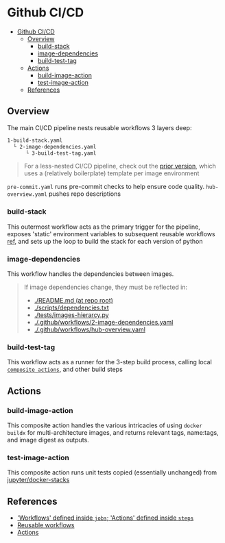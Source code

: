 # Github CI/CD

- [Github CI/CD](#github-cicd)
  - [Overview](#overview)
    - [build-stack](#build-stack)
    - [image-dependencies](#image-dependencies)
    - [build-test-tag](#build-test-tag)
  - [Actions](#actions)
    - [build-image-action](#build-image-action)
    - [test-image-action](#test-image-action)
  - [References](#references)

## Overview

The  main CI/CD pipeline nests reusable workflows 3 layers deep:

```txt
1-build-stack.yaml
  └ 2-image-dependencies.yaml
      └ 3-build-test-tag.yaml
```

> For a less-nested CI/CD pipeline, check out the [prior version](https://github.com/ninerealmlabs/docker-jupyter-stacks/commit/a9f33274b46c71bdf2266a0f1b14151fa8b8dbe8),
> which uses a (relatively boilerplate) template per image environment

`pre-commit.yaml` runs pre-commit checks to help ensure code quality.
`hub-overview.yaml` pushes repo descriptions

### build-stack

This outermost workflow acts as the primary trigger for the pipeline,
exposes 'static' environment variables to subsequent reusable workflows [ref](https://github.com/orgs/community/discussions/26671#discussioncomment-4295807),
and sets up the loop to build the stack for each version of python

### image-dependencies

This workflow handles the dependencies between images.

> If image dependencies change, they must be reflected in:
>
> - [./README.md (at repo root)](./README.md)
> - [./scripts/dependencies.txt](./scripts/dependencies.txt)
> - [./tests/images-hierarcy.py](./tests/images-hierarcy.py)
> - [./.github/workflows/2-image-dependencies.yaml](./.github/workflows/2-image-dependencies.yaml)
> - [./.github/workflows/hub-overview.yaml](./.github/workflows/hub-overview.yaml)

### build-test-tag

This workflow acts as a runner for the 3-step build process, calling local [`composite actions`](./.github/actions/),
and other build steps

## Actions

### build-image-action

This composite action handles the various intricacies of using `docker buildx` for multi-architecture images,
and returns relevant tags, name:tags, and image digest as outputs.

### test-image-action

This composite action runs unit tests copied (essentially unchanged) from [jupyter/docker-stacks](https://github.com/jupyter/docker-stacks)

## References

- ['Workflows' defined inside `jobs`; 'Actions' defined inside `steps`](https://github.com/actions/checkout/issues/692#issuecomment-1259789797)
- [Reusable workflows](https://docs.github.com/en/actions/using-workflows/reusing-workflows)
- [Actions](https://docs.github.com/en/actions/creating-actions/metadata-syntax-for-github-actions#runs-for-composite-actions)
